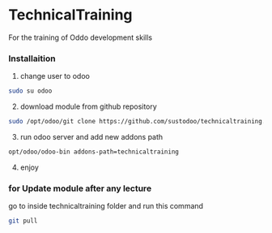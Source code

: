 # TechnicalTraining
For the training of Oddo development skills
### Installaition
1. change user to odoo
```bash
sudo su odoo
```
2. download module from github repository
```bash
sudo /opt/odoo/git clone https://github.com/sustodoo/technicaltraining.git
```
3. run odoo server and add new addons path
```bash
opt/odoo/odoo-bin addons-path=technicaltraining
```
4. enjoy


### for Update module after any lecture
go to inside technicaltraining folder and run this command 

```bash
git pull
```




